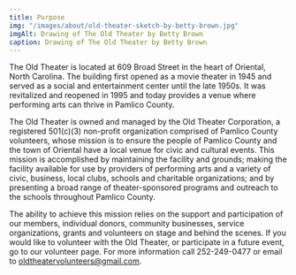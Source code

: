 ```yaml
---
title: Purpose
img: "/images/about/old-theater-sketch-by-betty-brown.jpg"
imgAlt: Drawing of The Old Theater by Betty Brown
caption: Drawing of The Old Theater by Betty Brown
---
```


The Old Theater is located at 609 Broad Street in the heart of Oriental, North Carolina. The building first opened as a movie theater in 1945 and served as a social and entertainment center until the late 1950s.  It was revitalized and reopened in 1995 and today provides a venue where performing arts can thrive in Pamlico County.


The Old Theater is owned and managed by the Old Theater Corporation, a registered 501(c)(3) non-profit organization comprised of Pamlico County volunteers, whose mission is to ensure the people of Pamlico County and the town of Oriental have a local venue for civic and cultural events.  This mission is accomplished by maintaining the facility and grounds; making the facility available for use by providers of performing arts and a variety of civic, business, local clubs, schools and charitable organizations; and by presenting a broad range of theater-sponsored programs and outreach to the schools throughout Pamlico County.

The ability to achieve this mission relies on the support and participation of our members, individual donors, community businesses, service organizations, grants and volunteers on stage and behind the scenes.  If you would like to volunteer with the Old Theater, or participate in a future event, go to our volunteer page.  For more information call 252-249-0477 or email to [oldtheatervolunteers@gmail.com](mailto:oldtheatervolunteers@gmail.com).
